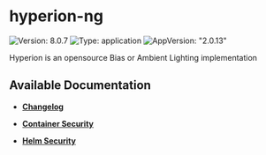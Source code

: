 # hyperion-ng

![Version: 8.0.7](https://img.shields.io/badge/Version-8.0.7-informational?style=flat-square) ![Type: application](https://img.shields.io/badge/Type-application-informational?style=flat-square) ![AppVersion: "2.0.13"](https://img.shields.io/badge/AppVersion-"2.0.13"-informational?style=flat-square)

Hyperion is an opensource Bias or Ambient Lighting implementation

## Available Documentation

- [**Changelog**](CHANGELOG)

- [**Container Security**](container-security)

- [**Helm Security**](helm-security)

